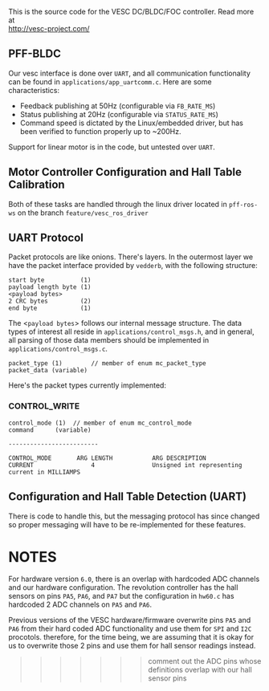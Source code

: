 This is the source code for the VESC DC/BLDC/FOC controller. Read more at  
http://vesc-project.com/

## PFF-BLDC ##

Our vesc interface is done over `UART`, and all communication functionality can be found in `applications/app_uartcomm.c`. Here are some characteristics:

- Feedback publishing at 50Hz (configurable via `FB_RATE_MS`)
- Status publishing at 20Hz (configurable via `STATUS_RATE_MS`)
- Command speed is dictated by the Linux/embedded driver, but has been verified to function properly up to ~200Hz.

Support for linear motor is in the code, but untested over `UART`.


## Motor Controller Configuration and Hall Table Calibration ##

Both of these tasks are handled through the linux driver located in `pff-ros-ws` on the branch `feature/vesc_ros_driver`

## UART Protocol ##

Packet protocols are like onions. There's layers. In the outermost layer we have the packet interface provided by `vedderb`, with the following structure:

```
start byte          (1)
payload length byte (1)
<payload bytes>
2 CRC bytes         (2)
end byte            (1)
```

The <`payload bytes`> follows our internal message structure. The data types of interest all reside in `applications/control_msgs.h`, and in general, all parsing of those data members should be implemented in `applications/control_msgs.c`.

```
packet_type (1)        // member of enum mc_packet_type
packet_data (variable)
```

Here's the packet types currently implemented:

### CONTROL_WRITE ###

```
control_mode (1)  // member of enum mc_control_mode
command      (variable)

-------------------------

CONTROL_MODE       ARG LENGTH           ARG DESCRIPTION
CURRENT                4                Unsigned int representing current in MILLIAMPS
```



## Configuration and Hall Table Detection (UART) ##

There is code to handle this, but the messaging protocol has since changed so proper messaging will have to be re-implemented for these features.

# NOTES #

For hardware version `6.0`, there is an overlap with hardcoded ADC channels and our hardware configuration. The revolution controller has the hall sensors on pins
`PA5`, `PA6`, and `PA7` but the configuration in `hw60.c` has hardcoded 2 ADC channels on `PA5` and `PA6`.

Previous versions of the VESC hardware/firmware overwrite pins `PA5` and `PA6` from their hard coded ADC functionality and use them for `SPI` and `I2C` procotols. therefore, for the time being, we are assuming that it is okay for us to overwrite those 2 pins and use them for hall sensor readings instead. 
>>>>>>> comment out the ADC pins whose definitions overlap with our hall sensor pins
